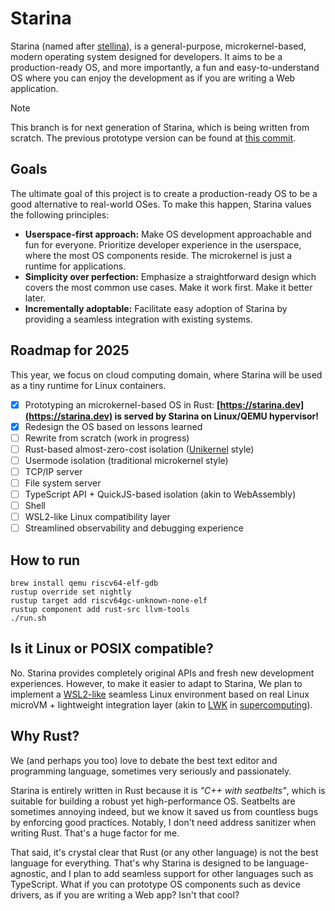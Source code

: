 # Starina

Starina (named after [stellina](https://en.wiktionary.org/wiki/stellina)), is a general-purpose, microkernel-based, modern operating system designed for developers. It aims to be a production-ready OS, and more importantly, a fun and easy-to-understand OS where you can enjoy the development as if you are writing a Web application.

> [!NOTE]
>
> This branch is for next generation of Starina, which is being written from scratch. The previous prototype version can be found at [this commit](https://github.com/starina-os/starina/commit/7893df4e218a23b91907f4f9cd238a6f8f5548ee).

## Goals

The ultimate goal of this project is to create a production-ready OS to be a good alternative to real-world OSes. To make this happen, Starina values the following principles:

- **Userspace-first approach:** Make OS development approachable and fun for everyone. Prioritize developer experience in the userspace, where the most OS components reside. The microkernel is just a runtime for applications.
- **Simplicity over perfection:** Emphasize a straightforward design which covers the most common use cases. Make it work first. Make it better later.
- **Incrementally adoptable:** Facilitate easy adoption of Starina by providing a seamless integration with existing systems.

## Roadmap for 2025

This year, we focus on cloud computing domain, where Starina will be used as a tiny runtime for Linux containers.

- [x] Prototyping an microkernel-based OS in Rust: **[https://starina.dev](https://starina.dev) is served by Starina on Linux/QEMU hypervisor!**
- [x] Redesign the OS based on lessons learned
- [ ] Rewrite from scratch (work in progress)
- [ ] Rust-based almost-zero-cost isolation ([Unikernel](https://en.wikipedia.org/wiki/Unikernel) style)
- [ ] Usermode isolation (traditional microkernel style)
- [ ] TCP/IP server
- [ ] File system server
- [ ] TypeScript API + QuickJS-based isolation (akin to WebAssembly)
- [ ] Shell
- [ ] WSL2-like Linux compatibility layer
- [ ] Streamlined observability and debugging experience

## How to run

```
brew install qemu riscv64-elf-gdb
rustup override set nightly
rustup target add riscv64gc-unknown-none-elf
rustup component add rust-src llvm-tools
./run.sh
```

## Is it Linux or POSIX compatible?

No. Starina provides completely original APIs and fresh new development experiences. However, to make it easier to adapt to Starina, We plan to implement a [WSL2-like](https://learn.microsoft.com/en-us/windows/wsl/about#what-is-wsl-2) seamless Linux environment based on real Linux microVM + lightweight integration layer (akin to [LWK](https://en.wikipedia.org/wiki/Lightweight_kernel_operating_system) in [supercomputing](https://link.springer.com/book/10.1007/978-981-13-6624-6)).

## Why Rust?

We (and perhaps you too) love to debate the best text editor and programming language, sometimes very seriously and passionately.

Starina is entirely written in Rust because it is *"C++ with seatbelts"*, which is suitable for building a robust yet high-performance OS. Seatbelts are sometimes annoying indeed, but we know it saved us from countless bugs by enforcing good practices. Notably, I don't need address sanitizer when writing Rust. That's a huge factor for me.

That said, it's crystal clear that Rust (or any other language) is not the best language for everything. That's why Starina is designed to be language-agnostic, and I plan to add seamless support for other languages such as TypeScript. What if you can prototype OS components such as device drivers, as if you are writing a Web app? Isn't that cool?
